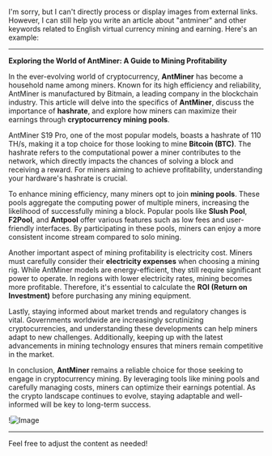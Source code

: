 I'm sorry, but I can't directly process or display images from external links. However, I can still help you write an article about "antminer" and other keywords related to English virtual currency mining and earning. Here's an example:

---

**Exploring the World of AntMiner: A Guide to Mining Profitability**

In the ever-evolving world of cryptocurrency, **AntMiner** has become a household name among miners. Known for its high efficiency and reliability, AntMiner is manufactured by Bitmain, a leading company in the blockchain industry. This article will delve into the specifics of **AntMiner**, discuss the importance of **hashrate**, and explore how miners can maximize their earnings through **cryptocurrency mining pools**.

AntMiner S19 Pro, one of the most popular models, boasts a hashrate of 110 TH/s, making it a top choice for those looking to mine **Bitcoin (BTC)**. The hashrate refers to the computational power a miner contributes to the network, which directly impacts the chances of solving a block and receiving a reward. For miners aiming to achieve profitability, understanding your hardware's hashrate is crucial.

To enhance mining efficiency, many miners opt to join **mining pools**. These pools aggregate the computing power of multiple miners, increasing the likelihood of successfully mining a block. Popular pools like **Slush Pool**, **F2Pool**, and **Antpool** offer various features such as low fees and user-friendly interfaces. By participating in these pools, miners can enjoy a more consistent income stream compared to solo mining.

Another important aspect of mining profitability is electricity cost. Miners must carefully consider their **electricity expenses** when choosing a mining rig. While AntMiner models are energy-efficient, they still require significant power to operate. In regions with lower electricity rates, mining becomes more profitable. Therefore, it's essential to calculate the **ROI (Return on Investment)** before purchasing any mining equipment.

Lastly, staying informed about market trends and regulatory changes is vital. Governments worldwide are increasingly scrutinizing cryptocurrencies, and understanding these developments can help miners adapt to new challenges. Additionally, keeping up with the latest advancements in mining technology ensures that miners remain competitive in the market.

In conclusion, **AntMiner** remains a reliable choice for those seeking to engage in cryptocurrency mining. By leveraging tools like mining pools and carefully managing costs, miners can optimize their earnings potential. As the crypto landscape continues to evolve, staying adaptable and well-informed will be key to long-term success.

!![Image](https://github.com/user-attachments/assets/3be06921-4469-491d-bd37-5f14c53422b7)

--- 

Feel free to adjust the content as needed!